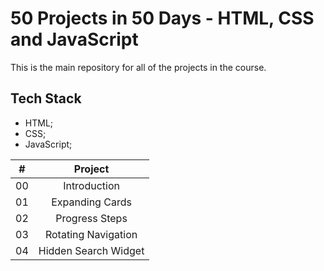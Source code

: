 # 50 Projects in 50 Days - HTML, CSS and JavaScript

This is the main repository for all of the projects in the course.

## Tech Stack

- HTML;
- CSS;
- JavaScript;

| # | Project |
| :---: | :----------: |
| 00 | Introduction |
| 01 | Expanding Cards |
| 02 | Progress Steps |
| 03 | Rotating Navigation |
| 04 | Hidden Search Widget |
